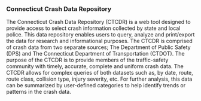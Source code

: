 ### Connecticut Crash Data Repository


The Connecticut Crash Data Repository (CTCDR) is a web tool designed to provide access to select crash information collected by state and local police. This data repository enables users to query, analyze and print/export the data for research and informational purposes. The CTCDR is comprised of crash data from two separate sources; The Department of Public Safety (DPS) and The Connecticut Department of Transportation (CTDOT). The purpose of the CTCDR is to provide members of the traffic-safety community with timely, accurate, complete and uniform crash data. The CTCDR allows for complex queries of both datasets such as, by date, route, route class, collision type, injury severity, etc. For further analysis, this data can be summarized by user-defined categories to help identify trends or patterns in the crash data.
